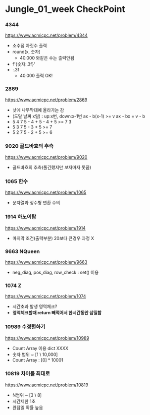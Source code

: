 # Jungle_01_week CheckPoint

### 4344
https://www.acmicpc.net/problem/4344
- 소수점 자릿수 출력
- round(x, 숫자)
    - 40.000 와같은 수는 출력안됨
- f'{숫자:.3f}'
- :.3f
    - 40.000 출력 OK!

### 2869
https://www.acmicpc.net/problem/2869
- 낮에 나무막대에 올라가는 감
- (도달 날짜 x일) : up:x번, down:x-1번
ax - b(x-1) >= v
ax - bx = v - b
- 5 4 7
5 - 4 + 5 - 4 + 5 >= 7
3
- 5 3 7
5 - 3 + 5 >= 7
- 5 2 7 
5 - 2 + 5 >= 6

### 9020 골드바흐의 추측
https://www.acmicpc.net/problem/9020
- 골드바흐의 추측(풀긴했지만 보자마자 못품)

### 1065 한수
https://www.acmicpc.net/problem/1065
- 문자열과 정수형 변환 주의

### 1914 하노이탑
https://www.acmicpc.net/problem/1914
- 마지막 조건(출력부분) 20보다 큰경우 과정 X 

### 9663 NQueen
https://www.acmicpc.net/problem/9663
- neg_diag, pos_diag, row_check : set() 이용

### 1074 Z
https://www.acmicpc.net/problem/1074
- 시간초과 발생 영역체크?
- **영역체크할때 return 빼먹어서 한시간동안 삽질함** 

### 10989 수정렬하기
https://www.acmicpc.net/problem/10989
- Count Array 이용 dict XXXX
- 숫자 범위 ~ [1 \ 10,000]
- Count Array : [0] * 10001

### 10819 차이를 최대로
https://www.acmicpc.net/problem/10819
- N범위 ~ [3 \ 8]
- 시간제한 1초
- 완탐일 확률 높음